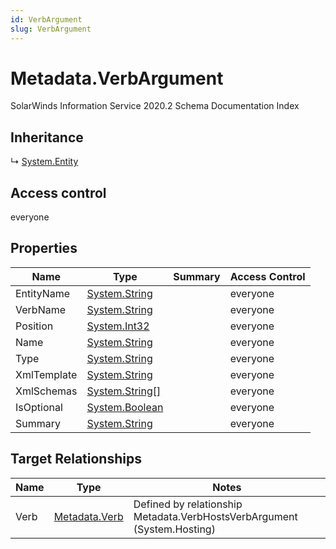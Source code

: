 ```yaml
---
id: VerbArgument
slug: VerbArgument
---
```


# Metadata.VerbArgument

SolarWinds Information Service 2020.2 Schema Documentation Index

## Inheritance

↳ [System.Entity](./../System/Entity)

## Access control

everyone

## Properties

| Name | Type | Summary | Access Control |
| ------ | ------ | ------ | ------ |
| EntityName | [System.String](https://docs.microsoft.com/en-us/dotnet/api/system.string) |  | everyone |
| VerbName | [System.String](https://docs.microsoft.com/en-us/dotnet/api/system.string) |  | everyone |
| Position | [System.Int32](https://docs.microsoft.com/en-us/dotnet/api/system.int32) |  | everyone |
| Name | [System.String](https://docs.microsoft.com/en-us/dotnet/api/system.string) |  | everyone |
| Type | [System.String](https://docs.microsoft.com/en-us/dotnet/api/system.string) |  | everyone |
| XmlTemplate | [System.String](https://docs.microsoft.com/en-us/dotnet/api/system.string) |  | everyone |
| XmlSchemas | [System.String[]](https://docs.microsoft.com/en-us/dotnet/api/system.string) |  | everyone |
| IsOptional | [System.Boolean](https://docs.microsoft.com/en-us/dotnet/api/system.boolean) |  | everyone |
| Summary | [System.String](https://docs.microsoft.com/en-us/dotnet/api/system.string) |  | everyone |

## Target Relationships

| Name | Type | Notes |
| ------ | ------ | ------ |
| Verb | [Metadata.Verb](./../Metadata/Verb) | Defined by relationship Metadata.VerbHostsVerbArgument (System.Hosting) |

